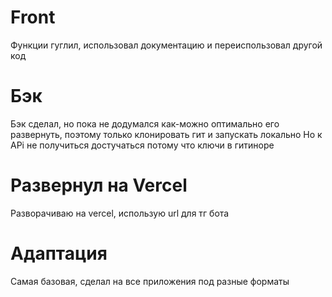 # Front
Функции гуглил, использовал документацию и переиспользовал другой код
# Бэк
Бэк сделал, но пока не додумался как-можно оптимально его развернуть, поэтому только клонировать гит и запускать локально
Но к APi не получиться достучаться потому что ключи в гитиноре
# Развернул на Vercel
Разворачиваю на vercel, использую url для тг бота
# Адаптация
Самая базовая, сделал на все приложения под разные форматы
